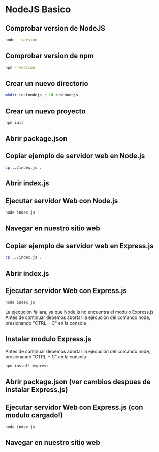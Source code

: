 # NodeJS Basico

## Comprobar version de NodeJS
```bash
node --version
```

## Comprobar version de npm
```bash
npm --version
```

## Crear un nuevo directorio
```bash
mkdir testnodejs ; cd testnodejs
```

## Crear un nuevo proyecto
```bash
npm init
```

## Abrir package.json
<walkthrough-editor-open-file filePath="./NodeJS-Basico/testnodejs/package.json"
                              text="Abrir package.json">
</walkthrough-editor-open-file>

## Copiar ejemplo de servidor web en Node.js
```bash
cp ../index.js .
```

## Abrir index.js
<walkthrough-editor-open-file filePath="./NodeJS-Basico/testnodejs/index.js"
                              text="Abrir index.js">
</walkthrough-editor-open-file>


## Ejecutar servidor Web con Node.js
```bash
node index.js
```

## Navegar en nuestro sitio web
<walkthrough-spotlight-pointer spotlightId="devshell-web-preview-button"
                               text="Abrir navegador Web en puerto 8080">
</walkthrough-spotlight-pointer>

## Copiar ejemplo de servidor web en Express.js
```bash
cp ../index.js .
```

## Abrir index.js
<walkthrough-editor-open-file filePath="./NodeJS-Basico/testnodejs/index.js"
                              text="Abrir index.js">
</walkthrough-editor-open-file>

## Ejecutar servidor Web con Express.js
```bash
node index.js
```
La ejecución fallara, ya que Node.js no encuentra el modulo Express.js
Antes de continuar debemos abortar la ejecución del comando node, presionando "CTRL + C" en la consola


## Instalar modulo Express.js
Antes de continuar debemos abortar la ejecución del comando node, presionando "CTRL + C" en la consola
```bash
npm install express
```

## Abrir package.json (ver cambios despues de instalar Express.js)
<walkthrough-editor-open-file filePath="./NodeJS-Basico/testnodejs/package.json"
                              text="Abrir package.json">
</walkthrough-editor-open-file>

## Ejecutar servidor Web con Express.js (con modulo cargado!)
```bash
node index.js
```


## Navegar en nuestro sitio web
<walkthrough-spotlight-pointer spotlightId="devshell-web-preview-button"
                               text="Abrir navegador Web en puerto 8080">
</walkthrough-spotlight-pointer>
